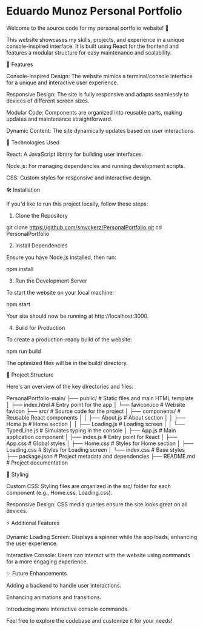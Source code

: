 # Eduardo Munoz Personal Portfolio

Welcome to the source code for my personal portfolio website! 🎉

This website showcases my skills, projects, and experience in a unique console-inspired interface. It is built using React for the frontend and features a modular structure for easy maintenance and scalability.

🚀 Features

Console-Inspired Design: The website mimics a terminal/console interface for a unique and interactive user experience.

Responsive Design: The site is fully responsive and adapts seamlessly to devices of different screen sizes.

Modular Code: Components are organized into reusable parts, making updates and maintenance straightforward.

Dynamic Content: The site dynamically updates based on user interactions.

🌟 Technologies Used

React: A JavaScript library for building user interfaces.

Node.js: For managing dependencies and running development scripts.

CSS: Custom styles for responsive and interactive design.

🛠️ Installation

If you'd like to run this project locally, follow these steps:

1. Clone the Repository

git clone https://github.com/smvckerz/PersonalPortfolio.git
cd PersonalPortfolio

2. Install Dependencies

Ensure you have Node.js installed, then run:

npm install

3. Run the Development Server

To start the website on your local machine:

npm start

Your site should now be running at http://localhost:3000.

4. Build for Production

To create a production-ready build of the website:

npm run build

The optimized files will be in the build/ directory.

📂 Project Structure

Here's an overview of the key directories and files:

PersonalPortfolio-main/
├── public/                 # Static files and main HTML template
│   ├── index.html          # Entry point for the app
│   └── favicon.ico         # Website favicon
├── src/                    # Source code for the project
│   ├── components/         # Reusable React components
│   │   ├── About.js        # About section
│   │   ├── Home.js         # Home section
│   │   ├── Loading.js      # Loading screen
│   │   └── TypedLine.js    # Simulates typing in the console
│   ├── App.js              # Main application component
│   ├── index.js            # Entry point for React
│   ├── App.css             # Global styles
│   ├── Home.css            # Styles for Home section
│   ├── Loading.css         # Styles for Loading screen
│   └── index.css           # Base styles
├── package.json            # Project metadata and dependencies
├── README.md               # Project documentation

🎨 Styling

Custom CSS: Styling files are organized in the src/ folder for each component (e.g., Home.css, Loading.css).

Responsive Design: CSS media queries ensure the site looks great on all devices.

⚡ Additional Features

Dynamic Loading Screen: Displays a spinner while the app loads, enhancing the user experience.

Interactive Console: Users can interact with the website using commands for a more engaging experience.

✨ Future Enhancements

Adding a backend to handle user interactions.

Enhancing animations and transitions.

Introducing more interactive console commands.

Feel free to explore the codebase and customize it for your needs!


